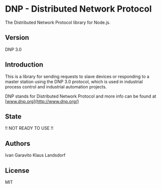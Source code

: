 # DNP - Distributed Network Protocol

The Distributed Network Protocol library for Node.js.

## Version

DNP 3.0

## Introduction

This is a library for sending requests to slave devices 
or responding to a master station using the DNP 3.0 protocol, 
which is used in industrial process control and industrial automation projects.

DNP stands for Distributed Network Protocol and more info 
can be found at [www.dnp.org](http://www.dnp.org/)

## State

!! NOT READY TO USE !!

## Authors

Ivan Garavito
Klaus Landsdorf

## License

MIT